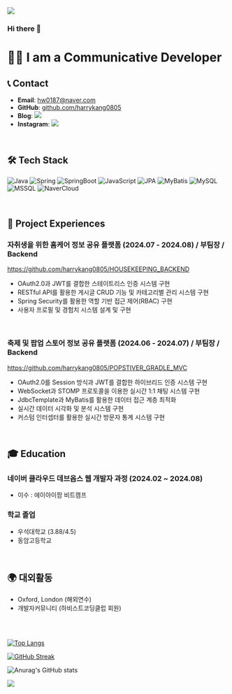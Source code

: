 <img src="https://capsule-render.vercel.app/api?type=waving&color=gradient&height=250&section=header&text=HarryCoding&fontSize=90" />

### Hi there 👋

# 👨‍💻 I am a Communicative Developer

## 📞 Contact
- **Email**: hw0187@naver.com
- **GitHub**: [github.com/harrykang0805](https://github.com/harrykang0805)
- **Blog**: <a href="https://harrykang.tistory.com" target="_blank"><img src="https://img.shields.io/badge/TistoryBlog-black?style=plastic&logo=Tistory&logoColor=#000000"/></a>
- **Instagram**: <a href="https://www.instagram.com/kang_harry_7/" target="_blank"><img src="https://img.shields.io/badge/Instagram-ff69b4?style=plastic&logo=Instagram&logoColor=white"/></a>

<br>

## 🛠 Tech Stack
![Java](https://img.shields.io/badge/Java-007396?style=flat-square&logo=java&logoColor=white)
![Spring](https://img.shields.io/badge/Spring-6DB33F?style=flat-square&logo=spring&logoColor=white)
![SpringBoot](https://img.shields.io/badge/SpringBoot-6DB33F?style=flat-square&logo=springboot&logoColor=white)
![JavaScript](https://img.shields.io/badge/JavaScript-F7DF1E?style=flat-square&logo=javascript&logoColor=black)
![JPA](https://img.shields.io/badge/JPA-6DB33F?style=flat-square&logo=spring&logoColor=white)
![MyBatis](https://img.shields.io/badge/MyBatis-000000?style=flat-square&logo=mybatis&logoColor=white)
![MySQL](https://img.shields.io/badge/MySQL-4479A1?style=flat-square&logo=mysql&logoColor=white)
![MSSQL](https://img.shields.io/badge/MSSQL-CC2927?style=flat-square&logo=microsoftsqlserver&logoColor=white)
![NaverCloud](https://img.shields.io/badge/NaverCloud-03C75A?style=flat-square&logo=naver&logoColor=white)

<br>

## 💼 Project Experiences

### 자취생을 위한 홈케어 정보 공유 플랫폼 (2024.07 - 2024.08) / 부팀장 / Backend
https://github.com/harrykang0805/HOUSEKEEPING_BACKEND
- OAuth2.0과 JWT를 결합한 스테이트리스 인증 시스템 구현
- RESTful API를 활용한 게시글 CRUD 기능 및 카테고리별 관리 시스템 구현
- Spring Security를 활용한 역할 기반 접근 제어(RBAC) 구현
- 사용자 프로필 및 경험치 시스템 설계 및 구현

<br>

### 축제 및 팝업 스토어 정보 공유 플랫폼 (2024.06 - 2024.07) / 부팀장 / Backend
https://github.com/harrykang0805/POPSTIVER_GRADLE_MVC
- OAuth2.0를 Session 방식과 JWT를 결합한 하이브리드 인증 시스템 구현
- WebSocket과 STOMP 프로토콜을 이용한 실시간 1:1 채팅 시스템 구현
- JdbcTemplate과 MyBatis를 활용한 데이터 접근 계층 최적화
- 실시간 데이터 시각화 및 분석 시스템 구현
- 커스텀 인터셉터를 활용한 실시간 방문자 통계 시스템 구현

<br>

## 🎓 Education

### 네이버 클라우드 데브옵스 웹 개발자 과정 (2024.02 ~ 2024.08)
- 이수 : 에이아이팜 비트캠프

### 학교 졸업
- 우석대학교 (3.88/4.5)
- 동암고등학교

<br>

## 🌍 대외활동
- Oxford, London (해외연수)
- 개발자커뮤니티 (하비스트코딩클럽 회원)

<br><br>

[![Top Langs](https://github-readme-stats.vercel.app/api/top-langs/?username=harrykang0805)](https://github.com/anuraghazra/github-readme-stats)</p>
 <a href="https://git.io/streak-stats"><img src="https://streak-stats.demolab.com?user=harrykang0805&theme=dark" alt="GitHub Streak" /></a>



![Anurag's GitHub stats](https://github-readme-stats.vercel.app/api?username=harrykang0805&show_icons=true&theme=radical)




<img src="https://capsule-render.vercel.app/api?type=waving&color=gradient&height=200&section=footer" /> 
